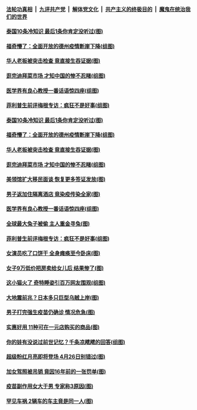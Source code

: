 ####  [法轮功真相](../../../../basic/blob/master/README.md?t=04160102) &nbsp;|&nbsp; [九评共产党](../../../../9ping.md/blob/master/README.md?t=04160102) &nbsp;|&nbsp; [解体党文化](../../../../jtdwh.md/blob/master/README.md?t=04160102)  &nbsp;|&nbsp; [共产主义的终极目的](../../../../gczydzjmd.md/blob/master/README.md?t=04160102) &nbsp;|&nbsp; [魔鬼在统治我们的世界](../../../../mgztzwmdsj.md/blob/master/README.md?t=04160102) 

#### [泰国10条冷知识 最后1条你肯定没听过(图)](../pages/p3/968846.md?t=04160102) 

#### [福奇懵了：全面开放的德州疫情断崖下降(组图)](../pages/p3/968779.md?t=04160102) 

#### [华人老板被突击检查 竟直接生吞证据(图)](../pages/p3/968762.md?t=04160102) 

#### [逛完迪拜菜市场 才知中国的惨不忍睹(组图)](../pages/p3/968739.md?t=04160102) 

#### [医学界有良心教授一番话语惊四座(组图)](../pages/p3/968538.md?t=04160102) 

#### [菲利普生前评梅根专访：疯狂不是好事(组图)](../pages/p3/968659.md?t=04160102) 

#### [泰国10条冷知识 最后1条你肯定没听过(图)](../pages/p3/968846.md?t=04160102) 

#### [福奇懵了：全面开放的德州疫情断崖下降(组图)](../pages/p3/968779.md?t=04160102) 

#### [华人老板被突击检查 竟直接生吞证据(图)](../pages/p3/968762.md?t=04160102) 

#### [逛完迪拜菜市场 才知中国的惨不忍睹(组图)](../pages/p3/968739.md?t=04160102) 

#### [美领馆扩大移民面谈 恢复更多签证发放(图)](../pages/p3/968732.md?t=04160102) 

#### [男子返加住隔离酒店 竟染疫传染全家(图)](../pages/p3/968705.md?t=04160102) 

#### [医学界有良心教授一番话语惊四座(组图)](../pages/p3/968538.md?t=04160102) 

#### [全球最大兔子被偷 主人重金寻兔(图)](../pages/p3/968679.md?t=04160102) 

#### [菲利普生前评梅根专访：疯狂不是好事(组图)](../pages/p3/968659.md?t=04160102) 

#### [女演员吃了口饼干 全身瘫痪至今卧床(图)](../pages/p3/968656.md?t=04160102) 

#### [女子9万低价把房卖给女儿后 结果惨了(图)](../pages/p3/968642.md?t=04160102) 

#### [这小猫火了 奇特睡姿引百万网友围观(组图)](../pages/p3/968637.md?t=04160102) 

#### [大地震前兆？日本多只巨型乌贼上岸(图)](../pages/p3/968561.md?t=04160102) 

#### [男子打完强生疫苗仍确诊 情况危急(图)](../pages/p3/968553.md?t=04160102) 

#### [实惠好用 11种可在一元店购买的商品(图)](../pages/p3/968554.md?t=04160102) 

#### [你的娃有没说过前世记忆？千条凉飕飕的回答(组图)](../pages/p3/968539.md?t=04160102) 

#### [超级粉红月亮即将登场 4月26日别错过(图)](../pages/p3/968547.md?t=04160102) 

#### [加女驾照被吊销 竟因16年前的一张罚单(图)](../pages/p3/968488.md?t=04160102) 

#### [疫苗副作用女大于男 专家称3原因(图)](../pages/p3/968455.md?t=04160102) 

#### [罕见车祸 2辆车的车主竟是同一人(图)](../pages/p3/968451.md?t=04160102) 

